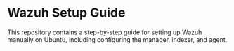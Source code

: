 # Wazuh Setup Guide  
This repository contains a step-by-step guide for setting up Wazuh manually on Ubuntu, including configuring the manager, indexer, and agent.
